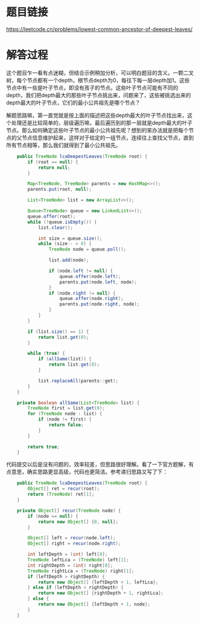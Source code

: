 # 题目链接
https://leetcode.cn/problems/lowest-common-ancestor-of-deepest-leaves/

# 解答过程
这个题目乍一看有点迷糊，但结合示例稍加分析，可以明白题目的含义。一颗二叉树，每个节点都有一个depth，根节点depth为0，每往下每一层depth加1。这些节点中有一些是叶子节点，即没有孩子的节点。这些叶子节点可能有不同的depth，我们把depth最大的那些叶子节点挑出来，问题来了，这些被挑选出来的depth最大的叶子节点，它们的最小公共祖先是哪个节点？

解题思路嘛，第一直觉就是按上面的描述把这些depth最大的叶子节点找出来，这个处理还是比较简单的，层级遍历嘛，最后遍历到的那一层就是depth最大的叶子节点。那么如何确定这些叶子节点的最小公共祖先呢？想到的笨办法就是把每个节点的父节点信息维护起来，这样对于给定的一组节点，连续往上查找父节点，直到所有节点相等，那么我们就得到了最小公共祖先。

```java
	public TreeNode lcaDeepestLeaves(TreeNode root) {
		if (root == null) {
			return null;
		}

		Map<TreeNode, TreeNode> parents = new HashMap<>();
		parents.put(root, null);

		List<TreeNode> list = new ArrayList<>();

		Queue<TreeNode> queue = new LinkedList<>();
		queue.offer(root);
		while (!queue.isEmpty()) {
			list.clear();

			int size = queue.size();
			while (size-- > 0) {
				TreeNode node = queue.poll();

				list.add(node);

				if (node.left != null) {
					queue.offer(node.left);
					parents.put(node.left, node);
				}
				if (node.right != null) {
					queue.offer(node.right);
					parents.put(node.right, node);
				}
			}
		}

		if (list.size() == 1) {
			return list.get(0);
		}

		while (true) {
			if (allSame(list)) {
				return list.get(0);
			}

			list.replaceAll(parents::get);
		}
	}

	private boolean allSame(List<TreeNode> list) {
		TreeNode first = list.get(0);
		for (TreeNode node : list) {
			if (node != first) {
				return false;
			}
		}

		return true;
	}
```

代码提交以后是没有问题的，效率较差，但思路很好理解。看了一下官方题解，有点意思，确实思路更显高级，代码也更简洁。参考递归思路又写了下：

```java
	public TreeNode lcaDeepestLeaves(TreeNode root) {
		Object[] ret = recur(root);
		return (TreeNode) ret[1];
	}

	private Object[] recur(TreeNode node) {
		if (node == null) {
			return new Object[] {0, null};
		}

		Object[] left = recur(node.left);
		Object[] right = recur(node.right);

		int leftDepth = (int) left[0];
		TreeNode leftLca = (TreeNode) left[1];
		int rightDepth = (int) right[0];
		TreeNode rightLca = (TreeNode) right[1];
		if (leftDepth > rightDepth) {
			return new Object[] {leftDepth + 1, leftLca};
		} else if (leftDepth < rightDepth) {
			return new Object[] {rightDepth + 1, rightLca};
		} else {
			return new Object[] {leftDepth + 1, node};
		}
	}
```